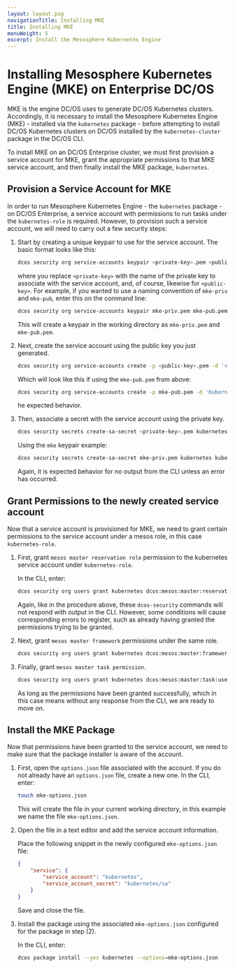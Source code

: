 ```yaml
---
layout: layout.pug
navigationTitle: Installing MKE
title: Installing MKE
menuWeight: 5
excerpt: Install the Mesosphere Kubernetes Engine
---
```


# Installing Mesosphere Kubernetes Engine (MKE) on Enterprise DC/OS

MKE is the engine DC/OS uses to generate DC/OS Kubernetes clusters. Accordingly, it is necessary to install the Mesosphere Kubernetes Engine (MKE) - installed via the `kubernetes` package - before attempting to install DC/OS Kubernetes clusters on DC/OS installed by the `kubernetes-cluster` package in the DC/OS CLI.

To install MKE on an DC/OS Enterprise cluster, we must first provision a service account for MKE, grant the appropriate permissions to that MKE service account, and then finally install the MKE package, `kubernetes`.

## Provision a Service Account for MKE

In order to run Mesosphere Kubernetes Engine - the `kubernetes` package - on DC/OS Enterprise, a service account with permissions to run tasks under the `kubernetes-role` is required. However, to provision such a service account, we will need to carry out a few security steps:

1. Start by creating a unique keypair to use for the service account. The basic format looks like this:

    ```bash
    dcos security org service-accounts keypair <private-key>.pem <public-key>.pem
    ```

    where you replace `<private-key>` with the name of the private key to associate with the service account, and, of course, likewise for `<public-key>`. For example, if you wanted to use a naming convention of `mke-priv` and `mke-pub`, enter this on the command line:

    ```bash
    dcos security org service-accounts keypair mke-priv.pem mke-pub.pem
    ```

    This will create a keypair in the working directory as `mke-priv.pem` and `mke-pub.pem`.

1. Next, create the service account using the public key you just generated.

    ```bash
    dcos security org service-accounts create -p <public-key>.pem -d '<Description>' kubernetes
    ```

    Which will look like this if using the `mke-pub.pem` from above:

    ```bash
    dcos security org service-accounts create -p mke-pub.pem -d 'Kubernetes service account' kubernetes
    ```

    he expected behavior.

1. Then, associate a secret with the service account using the private key.

    ```bash
    dcos security secrets create-sa-secret <private-key>.pem kubernetes kubernetes/sa
    ```

    Using the `mke` keypair example:

    ```bash
    dcos security secrets create-sa-secret mke-priv.pem kubernetes kubernetes/sa
    ```

    Again, it is expected behavior for no output from the CLI unless an error has occurred.

## Grant Permissions to the newly created service account

Now that a service account is provisioned for MKE, we need to grant certain permissions to the service account under a mesos role, in this case `kubernetes-role`.

1. First, grant `mesos master reservation role` permission to the kubernetes service account under `kubernetes-role`.

    In the CLI, enter:

    ```bash
    dcos security org users grant kubernetes dcos:mesos:master:reservation:role:kubernetes-role create
    ```

    Again, like in the procedure above, these `dcos-security` commands will not respond with output in the CLI. However, some conditions will cause corresponding errors to register, such as already having granted the permissions trying to be granted.

1. Next, grant `mesos master framework` permissions under the same role.

    ```bash
    dcos security org users grant kubernetes dcos:mesos:master:framework:role:kubernetes-role create
    ```

1. Finally, grant `mesos master task permission`.

    ```bash
    dcos security org users grant kubernetes dcos:mesos:master:task:user:nobody create
    ```

    As long as the permissions have been granted  successfully, which in this case means without any response from the CLI, we are ready to move on.

## Install the MKE Package

Now that permissions have been granted to the service account, we need to make sure that the package installer is aware of the account.

1. First, open the `options.json` file associated with the account. If you do not already have an `options.json` file, create a new one. In the CLI, enter:

    ```bash
    touch mke-options.json
    ```

    This will create the file in your current working directory, in this example we name the file `mke-options.json`.

1. Open the file in a text editor and add the service account information.

    Place the following snippet in the newly configured `mke-options.json` file:

    ```json
    {
        "service": {
            "service_account": "kubernetes",
            "service_account_secret": "kubernetes/sa"
        }
    }
    ```

    Save and close the file.

1. Install the package using the associated `mke-options.json` configured for the package in step (2).

    In the CLI, enter:

    ```bash
    dcos package install --yes kubernetes --options=mke-options.json
    ```
